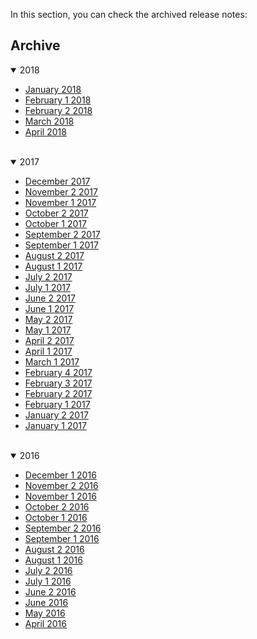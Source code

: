 In this section, you can check the archived release notes:

## Archive

<details open>
<summary>2018</summary>

* [January 2018](https://documentation.spryker.com/v4/docs/release-notes-january-2018)
* [February 1 2018](https://documentation.spryker.com/v4/docs/release-notes-february-2018)
* [February 2 2018](https://documentation.spryker.com/v4/docs/release-notes-february-2-2018)
* [March 2018](https://documentation.spryker.com/v4/docs/release-notes-march-2018)
* [April 2018](https://documentation.spryker.com/v4/docs/release-notes-april-2018)
    
</br>
</details>

<details open>
<summary>2017</summary>

* [December 2017](https://documentation.spryker.com/v4/docs/release-notes-december-2017)
* [November 2 2017](https://documentation.spryker.com/v4/docs/release-notes-november-2-2017)
* [November 1 2017](https://documentation.spryker.com/v4/docs/release-notes-november-1-2017)
* [October 2 2017](https://documentation.spryker.com/v4/docs/release-notes-october-2-2017)
* [October 1 2017](https://documentation.spryker.com/v4/docs/release-notes-october-1-2017)
* [September 2 2017](https://documentation.spryker.com/v4/docs/release-notes-september-2-2017)
* [September 1 2017](https://documentation.spryker.com/v4/docs/release-notes-september-1-2017)
* [August 2 2017](https://documentation.spryker.com/v4/docs/release-notes-august-2-2017)
* [August 1 2017](https://documentation.spryker.com/v4/docs/release-notes-august-1-2017)
* [July 2 2017](https://documentation.spryker.com/v4/docs/release-notes-july-2-2017)
* [July 1 2017](https://documentation.spryker.com/v4/docs/release-notes-july-1-2017)
* [June 2 2017](https://documentation.spryker.com/v4/docs/release-notes-june-2-2017)
* [June 1 2017](https://documentation.spryker.com/v4/docs/release-notes-june-1-2017)
* [May 2 2017](https://documentation.spryker.com/v4/docs/release-notes-may-2-2017)
* [May 1 2017](https://documentation.spryker.com/v4/docs/release-notes-may-1-2017)
* [April 2 2017](https://documentation.spryker.com/v4/docs/release-notes-april-2-2017)
* [April 1 2017](https://documentation.spryker.com/v4/docs/release-notes-april-1-2017)
* [March 1 2017](https://cdn.document360.io/9fafa0d5-d76f-40c5-8b02-ab9515d3e879/Images/Documentation/Release_Notes_March_1_2017%281%29.pdf)
* [February 4 2017](https://cdn.document360.io/9fafa0d5-d76f-40c5-8b02-ab9515d3e879/Images/Documentation/Release_Notes_February_4_2017%281%29.pdf)
* [February 3 2017](https://cdn.document360.io/9fafa0d5-d76f-40c5-8b02-ab9515d3e879/Images/Documentation/Release_Notes_February_3_2017%281%29.pdf)
* [February 2 2017](https://cdn.document360.io/9fafa0d5-d76f-40c5-8b02-ab9515d3e879/Images/Documentation/Release_Notes_February_2_2017%281%29.pdf)
* [February 1 2017](https://cdn.document360.io/9fafa0d5-d76f-40c5-8b02-ab9515d3e879/Images/Documentation/Release_Notes_February_1_2017%281%29.pdf)
* [January 2 2017](https://cdn.document360.io/9fafa0d5-d76f-40c5-8b02-ab9515d3e879/Images/Documentation/Release_Notes_January_2_2017%282%29.pdf)
* [January 1 2017](https://cdn.document360.io/9fafa0d5-d76f-40c5-8b02-ab9515d3e879/Images/Documentation/Release_Notes_January_1_2017%281%29.pdf)
    
</br>
</details>

<details open>
<summary>2016</summary>

* [December 1 2016](https://cdn.document360.io/9fafa0d5-d76f-40c5-8b02-ab9515d3e879/Images/Documentation/Release_Notes_December_1_2016%281%29.pdf)
* [November 2 2016](https://cdn.document360.io/9fafa0d5-d76f-40c5-8b02-ab9515d3e879/Images/Documentation/Release_Notes_November_2_2016%281%29.pdf)
* [November 1 2016](https://cdn.document360.io/9fafa0d5-d76f-40c5-8b02-ab9515d3e879/Images/Documentation/Release_Notes_November_1_2016%281%29.pdf)
* [October 2 2016](https://cdn.document360.io/9fafa0d5-d76f-40c5-8b02-ab9515d3e879/Images/Documentation/Release_Notes%20_October_2_2016%281%29.pdf)
* [October 1 2016](https://cdn.document360.io/9fafa0d5-d76f-40c5-8b02-ab9515d3e879/Images/Documentation/Release_Notes%20_October_1_2016%281%29.pdf)
* [September 2 2016](https://cdn.document360.io/9fafa0d5-d76f-40c5-8b02-ab9515d3e879/Images/Documentation/Release_Notes_September_%202_2016%281%29.pdf)
* [September 1 2016](https://cdn.document360.io/9fafa0d5-d76f-40c5-8b02-ab9515d3e879/Images/Documentation/Release_Notes_September_1_2016%281%29.pdf)
* [August 2 2016](https://cdn.document360.io/9fafa0d5-d76f-40c5-8b02-ab9515d3e879/Images/Documentation/Release_Notes_August_2_2016%281%29.pdf)
* [August 1 2016](https://cdn.document360.io/9fafa0d5-d76f-40c5-8b02-ab9515d3e879/Images/Documentation/Release_Notes_August_2016%281%29.pdf)
* [July 2 2016](https://cdn.document360.io/9fafa0d5-d76f-40c5-8b02-ab9515d3e879/Images/Documentation/Release_Notes_July_2_2016%281%29.pdf)
* [July 1 2016](https://cdn.document360.io/9fafa0d5-d76f-40c5-8b02-ab9515d3e879/Images/Documentation/Release_Notes_July_2016%281%29.pdf)
* [June 2 2016](https://cdn.document360.io/9fafa0d5-d76f-40c5-8b02-ab9515d3e879/Images/Documentation/Release_Notes_June_2_2016%281%29.pdf)
* [June 2016](https://cdn.document360.io/9fafa0d5-d76f-40c5-8b02-ab9515d3e879/Images/Documentation/Release_Notes+June_2016%281%29.pdf)
* [May 2016](https://cdn.document360.io/9fafa0d5-d76f-40c5-8b02-ab9515d3e879/Images/Documentation/Release_Notes+May+2016%281%29.pdf)
* [April 2016](https://cdn.document360.io/9fafa0d5-d76f-40c5-8b02-ab9515d3e879/Images/Documentation/Release_Notes_April_2016%281%29.pdf)
    
</br>
</details>